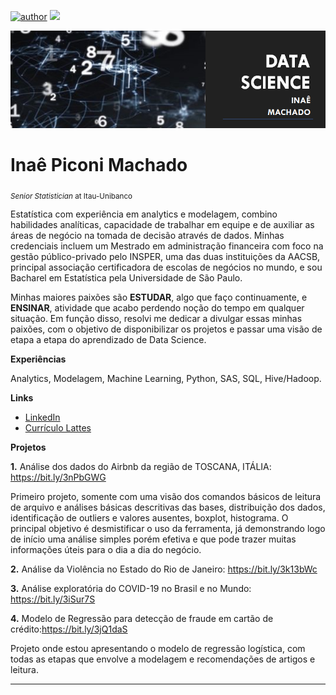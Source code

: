[![author](https://img.shields.io/badge/author-inaemachado-red.svg)](https://www.linkedin.com/in/inaepmachado) [![](https://img.shields.io/badge/python-3.7+-blue.svg)](https://www.python.org/downloads/release/python-365/)

<p align="center">
  <img src="banner.png" >
</p>

# Inaê Piconi Machado
<sub>*Senior Statistician* at Itau-Unibanco</sub>

Estatística com experiência em analytics e modelagem, combino habilidades analíticas, capacidade de trabalhar em equipe e de auxiliar as áreas de negócio na tomada de decisão através de dados.
Minhas credenciais incluem um Mestrado em administração financeira com foco na gestão público-privado pelo INSPER, uma das duas instituições da AACSB, principal associação certificadora de escolas de negócios no mundo, e sou Bacharel em Estatística pela Universidade de São Paulo.

Minhas maiores paixões são **ESTUDAR**, algo que faço continuamente, e **ENSINAR**, atividade que acabo perdendo noção do tempo em qualquer situação. Em função disso, resolvi me dedicar a divulgar essas minhas paixões, com o objetivo de disponibilizar os projetos e passar uma visão de etapa a etapa do aprendizado de Data Science. 


**Experiências** 

Analytics, Modelagem, Machine Learning, Python, SAS, SQL, Hive/Hadoop.


**Links**

* [LinkedIn](https://www.linkedin.com/in/inaepmachado)
* [Currículo Lattes](http://lattes.cnpq.br/2150291235267988)


**Projetos**

**1.** Análise dos dados do Airbnb da região de TOSCANA, ITÁLIA: https://bit.ly/3nPbGWG

  Primeiro projeto, somente com uma visão dos comandos básicos de leitura de arquivo e análises básicas descritivas das bases, distribuição dos dados, identificação de outliers e valores ausentes, boxplot, histograma. O principal objetivo é desmistificar o uso da ferramenta, já demonstrando logo de início uma análise simples porém efetiva e que pode trazer muitas informações úteis para o dia a dia do negócio.

**2.** Análise da Violência no Estado do Rio de Janeiro: https://bit.ly/3k13bWc


**3.** Análise exploratória do COVID-19 no Brasil e no Mundo: https://bit.ly/3iSur7S


**4.** Modelo de Regressão para detecção de fraude em cartão de crédito:https://bit.ly/3jQ1daS

Projeto onde estou apresentando o modelo de regressão logística, com todas as etapas que envolve a modelagem e recomendações de artigos e leitura.


---
